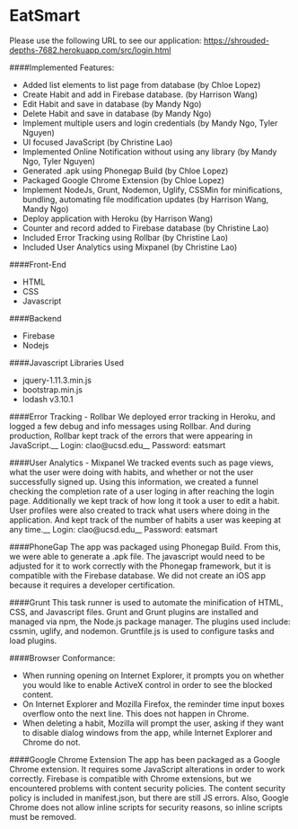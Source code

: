 # EatSmart

Please use the following URL to see our application: https://shrouded-depths-7682.herokuapp.com/src/login.html

####Implemented Features:
- Added list elements to list page from database (by Chloe Lopez)
- Create Habit and add in Firebase database. (by Harrison Wang)
- Edit Habit and save in database (by Mandy Ngo)
- Delete Habit and save in database (by Mandy Ngo)
- Implement multiple users and login credentials (by Mandy Ngo, Tyler Nguyen)
- UI focused JavaScript (by Christine Lao)
- Implemented Online Notification without using any library (by Mandy Ngo, Tyler Nguyen)
- Generated .apk using Phonegap Build (by Chloe Lopez)
- Packaged Google Chrome Extension (by Chloe Lopez)
- Implement NodeJs, Grunt, Nodemon, Uglify, CSSMin for minifications, bundling, automating file modification updates (by Harrison Wang, Mandy Ngo)
- Deploy application with Heroku (by Harrison Wang) 
- Counter and record added to Firebase database (by Christine Lao)
- Included Error Tracking using Rollbar (by Christine Lao)
- Included User Analytics using Mixpanel (by Christine Lao)

####Front-End
- HTML
- CSS
- Javascript

####Backend 
- Firebase
- Nodejs

####Javascript Libraries Used
- jquery-1.11.3.min.js
- bootstrap.min.js
- lodash v3.10.1

####Error Tracking - Rollbar
We deployed error tracking in Heroku, and logged a few debug and info messages using Rollbar. And during production, Rollbar kept track of the errors that were appearing in JavaScript.__
Login: clao@ucsd.edu__
Password: eatsmart

####User Analytics - Mixpanel
We tracked events such as page views, what the user were doing with habits, and whether or not the user successfully signed up. Using this information, we created a funnel checking the completion rate of a user loging in after reaching the login page. Additionally we kept track of how long it took a user to edit a habit. User profiles were also created to track what users where doing in the application. And kept track of the number of habits a user was keeping at any time.__
Login: clao@ucsd.edu__
Password: eatsmart

####PhoneGap
The app was packaged using Phonegap Build. From this, we were able to generate a .apk file. The javascript would need to be adjusted for it to work correctly with the Phonegap framework, but it is compatible with the Firebase database. We did not create an iOS app because it requires a developer certification. 

####Grunt
This task runner is used to automate the minification of HTML, CSS, and Javascript files. Grunt and Grunt plugins are installed and managed via npm, the Node.js package manager. The plugins used include: cssmin, uglify, and nodemon. Gruntfile.js is used to configure tasks and load plugins. 

####Browser Conformance: 
- When running opening on Internet Explorer, it prompts you on whether you would like to enable ActiveX control in order to see the blocked content. 
- On Internet Explorer and Mozilla Firefox, the reminder time input boxes overflow onto the next line. This does not happen in Chrome. 
- When deleting a habit, Mozilla will prompt the user, asking if they want to disable dialog windows from the app, while Internet Explorer and Chrome do not. 

####Google Chrome Extension
The app has been packaged as a Google Chrome extension. It requires some JavaScript alterations in order to work correctly. Firebase is compatible with Chrome extensions, but we encountered problems with content security policies. The content security policy is included in manifest.json, but there are still JS errors. Also, Google Chrome does not allow inline scripts for security reasons, so inline scripts must be removed.

